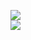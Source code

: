 [![](https://img.shields.io/badge/Made%20With-Github%20Spray-lightgrey.svg?style=for-the-badge&logo=github)](https://github.com/Annihil/github-spray#16251)  
[![](https://i.imgur.com/2DrTn0Z.gif)](https://github.com/Annihil/github-spray)